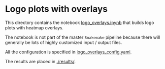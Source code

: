 # Logo plots with overlays
This directory contains the notebook [logo_overlays.ipynb](logo_overlays.ipynb) that builds logo plots with heatmap overlays.

The notebook is not part of the master `Snakemake` pipeline because there will generally be lots of highly customized input / output files.

All the configuration is specified in [logo_overlays_config.yaml](logo_overlays_config.yaml).

The results are placed in [./results/](results).

